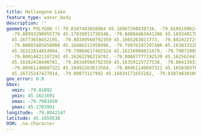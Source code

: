 ```yaml
---
title: Hellangone Lake
feature_type: water_body
description: ''
geometry: POLYGON ((-79.8107483010984 45.16967298438726, -79.81091996247561 45.17030835124889,
  -79.80993290955776 45.17039911736546, -79.80804463441206 45.1693401703456, -79.80538388306933
  45.16773658452195, -79.80349560792359 45.1665263011773, -79.80242272431759 45.16552779805846,
  -79.80083485658086 45.16486211958996, -79.79976197297486 45.16383332847376, -79.79834576661534
  45.16322814854984, -79.79864617402524 45.16216906821479, -79.79971905763124 45.16229010696406,
  -79.80014821107291 45.16262296219782, -79.80087777192539 45.16256244320923, -79.80255147035028
  45.16392410490781, -79.80349560792359 45.16359125727538, -79.804139338087 45.16404513992777,
  -79.80461140687321 45.16492263613564, -79.80461140687321 45.16583037660943, -79.80705758149421
  45.16725247427014, -79.80873127992 45.16834171655182, -79.8107483010984 45.16967298438726))
geo_error: 0.0
bbox:
  xmin: -79.81092
  ymin: 45.1621691
  xmax: -79.7983458
  ymax: 45.1703991
longitude: -79.8042147
latitude: 45.1659538
OSM: .na.character
---
```

